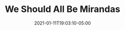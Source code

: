 ---
title: "We Should All Be Mirandas"
date: 2021-01-11T19:03:10-05:00
notes: "Cover Design <br> Houghton Mifflin Harcourt"
lead_image: "we_should_all_be_mirandas/WeShouldAllBeMirandas_cover.png"
interior:
    - we_should_all_be_mirandas/WeShouldAllBeMirandas_interior_01.png
    - we_should_all_be_mirandas/WeShouldAllBeMirandas_interior_02.png
    - we_should_all_be_mirandas/WeShouldAllBeMirandas_interior_03.png
    - we_should_all_be_mirandas/WeShouldAllBeMirandas_interior_04.png
    - we_should_all_be_mirandas/WeShouldAllBeMirandas_interior_05.png
    - we_should_all_be_mirandas/WeShouldAllBeMirandas_interior_06.png
    - we_should_all_be_mirandas/WeShouldAllBeMirandas_interior_07.png
    - we_should_all_be_mirandas/WeShouldAllBeMirandas_interior_08.png
    - we_should_all_be_mirandas/WeShouldAllBeMirandas_interior_09.png
    - we_should_all_be_mirandas/WeShouldAllBeMirandas_interior_10.png
---